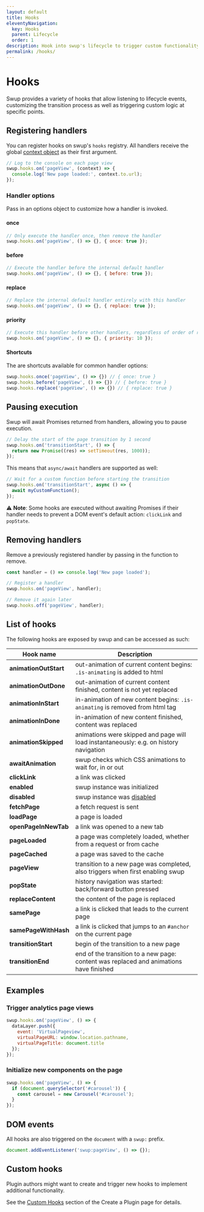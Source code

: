 ```yaml
---
layout: default
title: Hooks
eleventyNavigation:
  key: Hooks
  parent: Lifecycle
  order: 1
description: Hook into swup's lifecycle to trigger custom functionality.
permalink: /hooks/
---
```


# Hooks

Swup provides a variety of hooks that allow listening to lifecycle events,
customizing the transition process as well as triggering custom logic at specific
points.

## Registering handlers

You can register hooks on swup's `hooks` registry. All handlers receive the
global [context object](/context/) as their first argument.

```javascript
// Log to the console on each page view
swup.hooks.on('pageView', (context) => {
  console.log('New page loaded:', context.to.url);
});
```

### Handler options

Pass in an options object to customize how a handler is invoked.

#### once

```javascript
// Only execute the handler once, then remove the handler
swup.hooks.on('pageView', () => {}, { once: true });
```

#### before

```javascript
// Execute the handler before the internal default handler
swup.hooks.on('pageView', () => {}, { before: true });
```

#### replace

```javascript
// Replace the internal default handler entirely with this handler
swup.hooks.on('pageView', () => {}, { replace: true });
```

#### priority

```javascript
// Execute this handler before other handlers, regardless of order of registration
swup.hooks.on('pageView', () => {}, { priority: 10 });
```

#### Shortcuts

The are shortcuts available for common handler options:

```javascript
swup.hooks.once('pageView', () => {}) // { once: true }
swup.hooks.before('pageView', () => {}) // { before: true }
swup.hooks.replace('pageView', () => {}) // { replace: true }
```

## Pausing execution

Swup will await Promises returned from handlers, allowing you to pause execution.

```javascript
// Delay the start of the page transition by 1 second
swup.hooks.on('transitionStart', () => {
  return new Promise((res) => setTimeout(res, 1000));
});
```

This means that `async/await` handlers are supported as well:

```javascript
// Wait for a custom function before starting the transition
swup.hooks.on('transitionStart', async () => {
  await myCustomFunction();
});
```

⚠️ **Note**: Some hooks are executed without awaiting Promises if their handler needs
to prevent a DOM event's default action: `clickLink` and `popState`.

## Removing handlers

Remove a previously registered handler by passing in the function to remove.

```javascript
const handler = () => console.log('New page loaded');

// Register a handler
swup.hooks.on('pageView', handler);

// Remove it again later
swup.hooks.off('pageView', handler);
```

## List of hooks

The following hooks are exposed by swup and can be accessed as such:

<div class="events-table" data-table-with-anchor-links>

| Hook name                  | Description                                                                                                            |
| -------------------------- | ---------------------------------------------------------------------------------------------------------------------- |
| **animationOutStart**      | out-animation of current content begins: `.is-animating` is added to html                                              |
| **animationOutDone**       | out-animation of current content finished, content is not yet replaced                                                 |
| **animationInStart**       | in-animation of new content begins: `.is-animating` is removed from html tag                                           |
| **animationInDone**        | in-animation of new content finished, content was replaced                                                             |
| **animationSkipped**       | animations were skipped and page will load instantaneously: e.g. on history navigation                                 |
| **awaitAnimation**         | swup checks which CSS animations to wait for, in or out                                                                |
| **clickLink**              | a link was clicked                                                                                                     |
| **enabled**                | swup instance was initialized                                                                                          |
| **disabled**               | swup instance was [disabled](/api/methods/#destroy)                                                                    |
| **fetchPage**              | a fetch request is sent                                                                                                |
| **loadPage**               | a page is loaded                                                                                                       |
| **openPageInNewTab**       | a link was opened to a new tab                                                                                         |
| **pageLoaded**             | a page was completely loaded, whether from a request or from cache                                                     |
| **pageCached**             | a page was saved to the cache                                                                                          |
| **pageView**               | transition to a new page was completed, also triggers when first enabling swup                                         |
| **popState**               | history navigation was started: back/forward button pressed                                                            |
| **replaceContent**         | the content of the page is replaced                                                                                    |
| **samePage**               | a link is clicked that leads to the current page                                                                       |
| **samePageWithHash**       | a link is clicked that jumps to an `#anchor` on the current page                                                       |
| **transitionStart**        | begin of the transition to a new page                                                                                  |
| **transitionEnd**          | end of the transition to a new page: content was replaced and animations have finished                                 |

</div>

## Examples

### Trigger analytics page views

```javascript
swup.hooks.on('pageView', () => {
  dataLayer.push({
    event: 'VirtualPageview',
    virtualPageURL: window.location.pathname,
    virtualPageTitle: document.title
  });
});
```

### Initialize new components on the page

```javascript
swup.hooks.on('pageView', () => {
  if (document.querySelector('#carousel')) {
    const carousel = new Carousel('#carousel');
  }
});
```

## DOM events

All hooks are also triggered on the `document` with a `swup:` prefix.

```javascript
document.addEventListener('swup:pageView', () => {});
```

## Custom hooks

Plugin authors might want to create and trigger new hooks to implement additional functionality.

See the [Custom Hooks](/plugins/create-plugin/#custom-hooks) section of the Create a Plugin page
for details.
